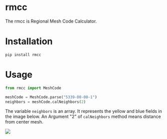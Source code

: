 # rmcc
The rmcc is Regional Mesh Code Calculator.

# Installation
```
pip install rmcc
```

# Usage
```python
from rmcc import MeshCode

meshCode = MeshCode.parse("5339-00-00-1")
neighbors = meshCode.calNeighbors(2)
```
The variable `neighbors` is an array. It represents the yellow and blue fields in the image below. An Argument "2" of `calNeighbors` method means distance from center mesh.

![](./images/neighbors.drawio.svg)
